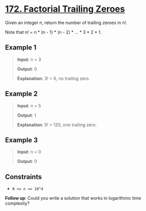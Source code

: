 # [172. Factorial Trailing Zeroes](https://leetcode.com/problems/factorial-trailing-zeroes/)

Given an integer n, return the number of trailing zeroes in n!.

Note that n! = n * (n - 1) * (n - 2) * ... * 3 * 2 * 1.

## Example 1

> **Input**: n = 3
>
> **Output**: 0
>
> **Explanation**: 3! = 6, no trailing zero.

## Example 2

> **Input**: n = 5
>
> **Output**: 1
>
> **Explanation**: 5! = 120, one trailing zero.

## Example 3

> **Input**: n = 0
>
> **Output**: 0

## Constraints

- `0 <= n <= 10^4`

**Follow up**: Could you write a solution that works in logarithmic time complexity?